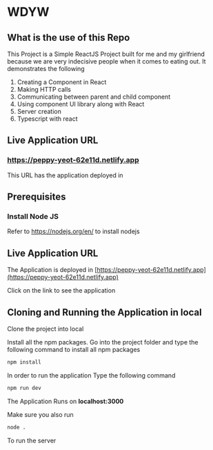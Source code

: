 # WDYW

## What is the use of this Repo

This Project is a Simple ReactJS Project built for me and my girlfriend because we are very indecisive people when it comes to eating out. It demonstrates the following
1. Creating a Component in React
2. Making HTTP calls
3. Communicating between parent and child component
4. Using component UI library along with React
5. Server creation
6. Typescript with react


## Live Application URL

### https://peppy-yeot-62e11d.netlify.app
This URL has the application deployed in

## Prerequisites

### Install Node JS
Refer to https://nodejs.org/en/ to install nodejs

## Live Application URL

The Application is deployed in [https://peppy-yeot-62e11d.netlify.app](https://peppy-yeot-62e11d.netlify.app)

Click on the link to see the application

## Cloning and Running the Application in local

Clone the project into local

Install all the npm packages. Go into the project folder and type the following command to install all npm packages

```bash
npm install
```

In order to run the application Type the following command

```bash
npm run dev
```

The Application Runs on **localhost:3000**

Make sure you also run
```bash
node . 
```
To run the server

